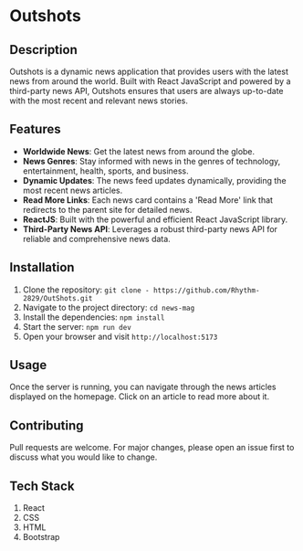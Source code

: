 # Outshots

## Description
Outshots is a dynamic news application that provides users with the latest news from around the world. Built with React JavaScript and powered by a third-party news API, Outshots ensures that users are always up-to-date with the most recent and relevant news stories.

## Features
- **Worldwide News**: Get the latest news from around the globe.
- **News Genres**: Stay informed with news in the genres of technology, entertainment, health, sports, and business.
- **Dynamic Updates**: The news feed updates dynamically, providing the most recent news articles.
- **Read More Links**: Each news card contains a 'Read More' link that redirects to the parent site for detailed news.
- **ReactJS**: Built with the powerful and efficient React JavaScript library.
- **Third-Party News API**: Leverages a robust third-party news API for reliable and comprehensive news data.

## Installation
1. Clone the repository: `git clone - https://github.com/Rhythm-2829/OutShots.git `
2. Navigate to the project directory: `cd news-mag`
3. Install the dependencies: `npm install`
4. Start the server: `npm run dev`
5. Open your browser and visit `http://localhost:5173`

## Usage
Once the server is running, you can navigate through the news articles displayed on the homepage. Click on an article to read more about it.

## Contributing
Pull requests are welcome. For major changes, please open an issue first to discuss what you would like to change.

## Tech Stack
1. React
2. CSS
3. HTML
4. Bootstrap
